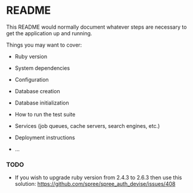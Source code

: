 # README

This README would normally document whatever steps are necessary to get the
application up and running.

Things you may want to cover:

* Ruby version

* System dependencies

* Configuration

* Database creation

* Database initialization

* How to run the test suite

* Services (job queues, cache servers, search engines, etc.)

* Deployment instructions

* ...

### TODO

* If you wish to upgrade ruby version from 2.4.3 to 2.6.3 then use this solution: https://github.com/spree/spree_auth_devise/issues/408
